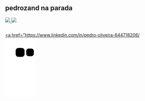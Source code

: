## pedrozand na parada
 <div>
  <a href="https://github.com/pedrozand">
  <img height="180em" src="https://github-readme-stats.vercel.app/api?username=pedrozand&show_icons=true&theme=dracula&include_all_commits=true&count_private=true"/>
  <img height="180em" src="https://github-readme-stats.vercel.app/api/top-langs/?username=pedrozand&layout=compact&langs_count=16&theme=dracula"/>
<div>

  
  ##
 
<div> 
  
  <a href="https://www.linkedin.com/in/pedro-oliveira-644718206/</a>
  ![Snake animation](https://github.com/rafaballerini/rafaballerini/blob/output/github-contribution-grid-snake.svg)
</div>
